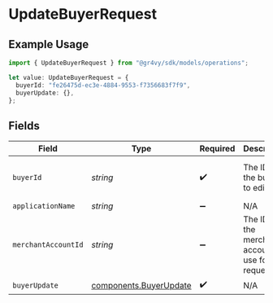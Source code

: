 # UpdateBuyerRequest

## Example Usage

```typescript
import { UpdateBuyerRequest } from "@gr4vy/sdk/models/operations";

let value: UpdateBuyerRequest = {
  buyerId: "fe26475d-ec3e-4884-9553-f7356683f7f9",
  buyerUpdate: {},
};
```

## Fields

| Field                                                            | Type                                                             | Required                                                         | Description                                                      | Example                                                          |
| ---------------------------------------------------------------- | ---------------------------------------------------------------- | ---------------------------------------------------------------- | ---------------------------------------------------------------- | ---------------------------------------------------------------- |
| `buyerId`                                                        | *string*                                                         | :heavy_check_mark:                                               | The ID of the buyer to edit.                                     | fe26475d-ec3e-4884-9553-f7356683f7f9                             |
| `applicationName`                                                | *string*                                                         | :heavy_minus_sign:                                               | N/A                                                              |                                                                  |
| `merchantAccountId`                                              | *string*                                                         | :heavy_minus_sign:                                               | The ID of the merchant account to use for this request.          |                                                                  |
| `buyerUpdate`                                                    | [components.BuyerUpdate](../../models/components/buyerupdate.md) | :heavy_check_mark:                                               | N/A                                                              |                                                                  |